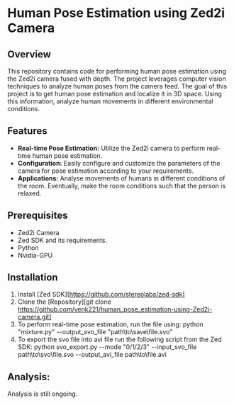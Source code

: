 # Human Pose Estimation using Zed2i Camera

## Overview
This repository contains code for performing human pose estimation using the Zed2i camera fused with depth. The project leverages computer vision techniques to analyze human poses from the camera feed.
The goal of this project is to get human pose estimation and localize it in 3D space. Using this information, analyze human movements in different environmental conditions.


## Features
- **Real-time Pose Estimation:** Utilize the Zed2i camera to perform real-time human pose estimation.
- **Configuration:** Easily configure and customize the parameters of the camera for pose estimation according to your requirements.
- **Applications:** Analyse movements of humans in different conditions of the room. Eventually, make the room conditions such that the person is relaxed.

## Prerequisites
- Zed2i Camera
- Zed SDK and its requirements.
- Python
- Nvidia-GPU

## Installation
1. Install [Zed SDK][https://github.com/stereolabs/zed-sdk]
2. Clone the [Repository][git clone https://github.com/venk221/human_pose_estimation-using-Zed2i-camera.git]
3. To perform real-time pose estimation, run the file using: python "mixture.py" --output_svo_file "path\to\save\file.svo"
4. To export the svo file into avi file run the following script from the Zed SDK: python svo_export.py --mode "0/1/2/3" --input_svo_file path\to\svo\file.svo --output_avi_file path\to\file.avi
   
## Analysis:
Analysis is still ongoing. 



